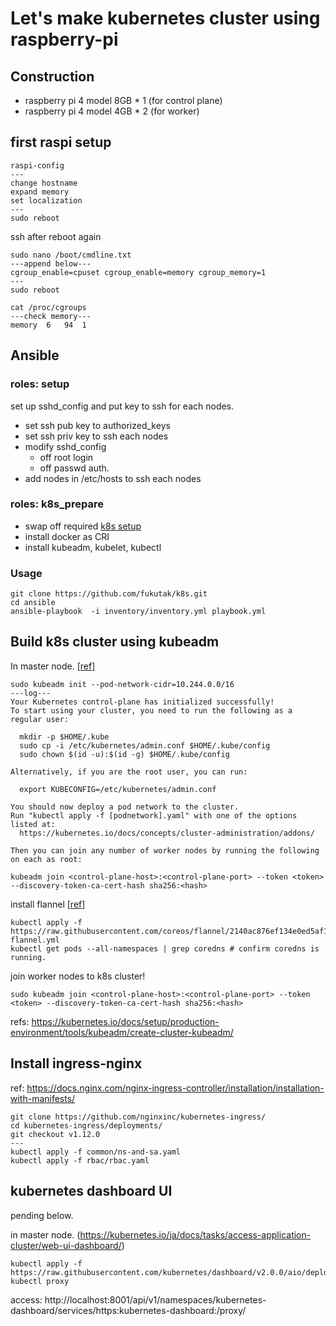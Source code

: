 # Let's make kubernetes cluster using raspberry-pi
## Construction
- raspberry pi 4 model 8GB * 1 (for control plane)
- raspberry pi 4 model 4GB * 2 (for worker)
## first raspi setup
```
raspi-config
---
change hostname
expand memory
set localization
---
sudo reboot
```
ssh after reboot again
```
sudo nano /boot/cmdline.txt
---append below---
cgroup_enable=cpuset cgroup_enable=memory cgroup_memory=1
---
sudo reboot
```
```
cat /proc/cgroups
---check memory---
memory	6	94	1
```

## Ansible
### roles: setup
set up sshd_config and put key to ssh for each nodes.
- set ssh pub key to authorized_keys
- set ssh priv key to ssh each nodes
- modify sshd_config
  - off root login
  - off passwd auth.
- add nodes in /etc/hosts to ssh each nodes

### roles: k8s_prepare
- swap off required [k8s setup](https://kubernetes.io/ja/docs/setup/production-environment/tools/kubeadm/install-kubeadm/)
- install docker as CRI
- install kubeadm, kubelet, kubectl

### Usage
```
git clone https://github.com/fukutak/k8s.git
cd ansible
ansible-playbook  -i inventory/inventory.yml playbook.yml
```

## Build k8s cluster using kubeadm
In master node. [[ref](https://qiita.com/sotoiwa/items/e350579d4c81c4a65260)]
```
sudo kubeadm init --pod-network-cidr=10.244.0.0/16
---log---
Your Kubernetes control-plane has initialized successfully!
To start using your cluster, you need to run the following as a regular user:

  mkdir -p $HOME/.kube
  sudo cp -i /etc/kubernetes/admin.conf $HOME/.kube/config
  sudo chown $(id -u):$(id -g) $HOME/.kube/config

Alternatively, if you are the root user, you can run:

  export KUBECONFIG=/etc/kubernetes/admin.conf

You should now deploy a pod network to the cluster.
Run "kubectl apply -f [podnetwork].yaml" with one of the options listed at:
  https://kubernetes.io/docs/concepts/cluster-administration/addons/

Then you can join any number of worker nodes by running the following on each as root:

kubeadm join <control-plane-host>:<control-plane-port> --token <token> --discovery-token-ca-cert-hash sha256:<hash>
```
install flannel [[ref](https://qiita.com/kentarok/items/6e818c2e6cf66c55f19a)]
```
kubectl apply -f https://raw.githubusercontent.com/coreos/flannel/2140ac876ef134e0ed5af15c65e414cf26827915/Documentation/kube-flannel.yml
kubectl get pods --all-namespaces | grep coredns # confirm coredns is running.
```
join worker nodes to k8s cluster!
```
sudo kubeadm join <control-plane-host>:<control-plane-port> --token <token> --discovery-token-ca-cert-hash sha256:<hash>
```
refs:
https://kubernetes.io/docs/setup/production-environment/tools/kubeadm/create-cluster-kubeadm/

## Install ingress-nginx
ref: https://docs.nginx.com/nginx-ingress-controller/installation/installation-with-manifests/
```
git clone https://github.com/nginxinc/kubernetes-ingress/
cd kubernetes-ingress/deployments/
git checkout v1.12.0
---
kubectl apply -f common/ns-and-sa.yaml
kubectl apply -f rbac/rbac.yaml
```


## kubernetes dashboard UI
pending below.

in master node. (https://kubernetes.io/ja/docs/tasks/access-application-cluster/web-ui-dashboard/)
```
kubectl apply -f https://raw.githubusercontent.com/kubernetes/dashboard/v2.0.0/aio/deploy/recommended.yaml
kubectl proxy
```
access: http://localhost:8001/api/v1/namespaces/kubernetes-dashboard/services/https:kubernetes-dashboard:/proxy/

